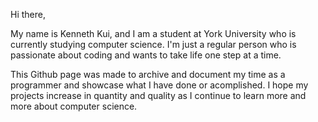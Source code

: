 Hi there,

My name is Kenneth Kui, and I am a student at York University who is currently studying computer science.
I'm just a regular person who is passionate about coding and wants to take life one step at a time.

This Github page was made to archive and document my time as a programmer and showcase what I have done
or acomplished. I hope my projects increase in quantity and quality as I continue to learn more and more
about computer science.

